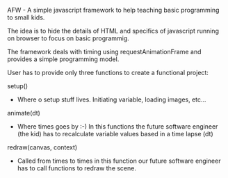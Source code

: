 AFW - A simple javascript framework to help teaching basic programming to small kids.

The idea is to hide the details of HTML and specifics of javascript running on browser to focus on basic programmig.

The framework deals with timing using requestAnimationFrame and provides a simple programming model.

User has to provide only three functions to create a functional project:

setup()
  - Where o setup stuff lives. Initiating variable, loading images, etc...

animate(dt)
  - Where times goes by :-)
    In this functions the future software engineer (the kid) has to recalculate variable values based in a time lapse (dt)
    
redraw(canvas, context)
  - Called from times to times
    in this function our future software engineer has to call functions to redraw the scene.




